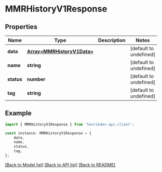 # MMRHistoryV1Response


## Properties

Name | Type | Description | Notes
------------ | ------------- | ------------- | -------------
**data** | [**Array&lt;MMRHistoryV1Data&gt;**](MMRHistoryV1Data.md) |  | [default to undefined]
**name** | **string** |  | [default to undefined]
**status** | **number** |  | [default to undefined]
**tag** | **string** |  | [default to undefined]

## Example

```typescript
import { MMRHistoryV1Response } from 'henrikdev-api-client';

const instance: MMRHistoryV1Response = {
    data,
    name,
    status,
    tag,
};
```

[[Back to Model list]](../README.md#documentation-for-models) [[Back to API list]](../README.md#documentation-for-api-endpoints) [[Back to README]](../README.md)
